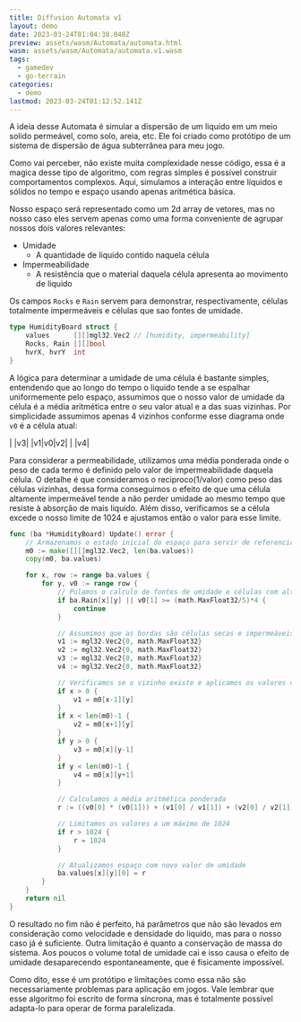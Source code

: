 ```yaml
---
title: Diffusion Automata v1
layout: demo
date: 2023-03-24T01:04:38.048Z
preview: assets/wasm/Automata/automata.html
wasm: assets/wasm/Automata/automata.v1.wasm
tags:
  - gamedev
  - go-terrain
categories:
  - demo
lastmod: 2023-03-24T01:12:52.141Z
---
```

A ideia desse Automata é simular a dispersão de um
liquido em um meio solido permeável, como solo, areia, etc.
Ele foi criado como protótipo de um sistema de dispersão de
água subterrânea para meu jogo.

Como vai perceber, não existe muita complexidade nesse código,
essa é a magica desse tipo de algoritmo, com regras simples é
possível construir comportamentos complexos. Aqui, simulamos
a interação entre líquidos e sólidos no tempo e espaço usando apenas
aritmética básica.

Nosso espaço será representado como um 2d array de vetores, mas
no nosso caso eles servem apenas como uma forma conveniente de
agrupar nossos dois valores relevantes:

- Umidade
  - A quantidade de liquido contido naquela célula
- Impermeabilidade
  - A resistência que o material daquela célula apresenta ao movimento de liquido

Os campos `Rocks` e `Rain` servem para demonstrar, respectivamente,
células totalmente impermeáveis e células que sao fontes de umidade.

```go
type HumidityBoard struct {
	values      [][]mgl32.Vec2 // [humidity, impermeability]
	Rocks, Rain [][]bool
	hvrX, hvrY  int
}
```

A lógica para determinar a umidade de uma célula é bastante simples,
entendendo que ao longo do tempo o liquido tende a se espalhar uniformemente
pelo espaço, assumimos que o nosso valor de umidade da célula é a média aritmética
entre o seu valor atual e a das suas vizinhas. Por simplicidade assumimos apenas
4 vizinhos conforme esse diagrama onde `v0` é a célula atual:

|   |v3|
|v1|v0|v2|
|   |v4|

Para considerar a permeabilidade, utilizamos uma média ponderada onde
o peso de cada termo é definido pelo valor de impermeabilidade daquela célula.
O detalhe é que consideramos o reciproco(1/valor) como peso das células vizinhas,
dessa forma conseguimos o efeito de que uma célula altamente impermeável tende
a não perder umidade ao mesmo tempo que resiste à absorção de mais liquido. Além
disso, verificamos se a célula excede o nosso limite de 1024 e ajustamos então o valor para esse limite.

```go
func (ba *HumidityBoard) Update() error {
	// Armazenamos o estado inicial do espaço para servir de referencia
	m0 := make([][]mgl32.Vec2, len(ba.values))
	copy(m0, ba.values)

	for x, row := range ba.values {
		for y, v0 := range row {
			// Pulamos o calculo de fontes de umidade e células com alto impermeabilidade
			if ba.Rain[x][y] || v0[1] >= (math.MaxFloat32/5)*4 {
				continue
			}

			// Assumimos que as bordas são células secas e impermeáveis
			v1 := mgl32.Vec2{0, math.MaxFloat32}
			v2 := mgl32.Vec2{0, math.MaxFloat32}
			v3 := mgl32.Vec2{0, math.MaxFloat32}
			v4 := mgl32.Vec2{0, math.MaxFloat32}

			// Verificamos se o vizinho existe e aplicamos os valores corretos
			if x > 0 {
				v1 = m0[x-1][y]
			}
			if x < len(m0)-1 {
				v2 = m0[x+1][y]
			}
			if y > 0 {
				v3 = m0[x][y-1]
			}
			if y < len(m0)-1 {
				v4 = m0[x][y+1]
			}

			// Calculamos a média aritmética ponderada
			r := ((v0[0] * (v0[1])) + (v1[0] / v1[1]) + (v2[0] / v2[1]) + (v3[0] / v3[1]) + (v4[0] / v4[1])) / (v0[1] + (1 / v1[1]) + (1 / v2[1]) + (1 / v3[1]) + (1 / v4[1]))

			// Limitamos os valores a um máximo de 1024
			if r > 1024 {
				r = 1024
			}

			// Atualizamos espaço com novo valor de umidade
			ba.values[x][y][0] = r
		}
	}
	return nil
}
```

O resultado no fim não é perfeito, há parâmetros que não são levados em consideração como
velocidade e densidade do liquido, mas para o nosso caso já é suficiente. Outra limitação
é quanto a conservação de massa do sistema. Aos poucos o volume total de umidade cai e isso
causa o efeito de umidade desaparecendo espontaneamente, que é fisicamente impossível.

Como dito, esse é um protótipo e limitações como essa não são necessariamente problemas
para aplicação em jogos. Vale lembrar que esse algoritmo foi escrito de forma síncrona,
mas é totalmente possível adapta-lo para operar de forma paralelizada.
